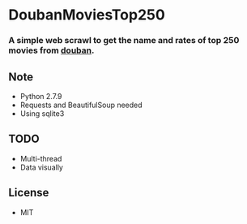 # DoubanMoviesTop250
### A simple web scrawl to get the name and rates of top 250 movies from [douban](https://movie.douban.com/top250?start=0&filter=).

## Note
- Python 2.7.9
- Requests and BeautifulSoup needed
- Using sqlite3

## TODO
- Multi-thread
- Data visually

## License
- MIT
